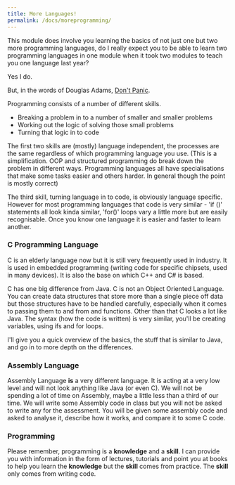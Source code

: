 ```yaml
---
title: More Languages!
permalink: /docs/moreprogramming/
---
```


This module does involve you learning the basics of not just one but two more programming languages, do I really expect you to be able to learn two programming languages in one module when it took two modules to teach you one language last year?  

Yes I do.  

But, in the words of Douglas Adams, [Don't Panic](https://en.wikipedia.org/wiki/The_Hitchhiker%27s_Guide_to_the_Galaxy).  

Programming consists of a number of different skills.  
* Breaking a problem in to a number of smaller and smaller problems  
* Working out the logic of solving those small problems  
* Turning that logic in to code  

The first two skills are (mostly) language independent, the processes are the same regardless of which programming language you use. (This is a simplification. OOP and structured programming do break down the problem in different ways. Programming languages all have specialisations that make some tasks easier and others harder. In general though the point is mostly correct)  

The third skill, turning language in to code, is obviously language specific. However for most programming languages that code is very similar - 'if ()' statements all look kinda similar, 'for()' loops vary a little more but are easily recognisable. Once you know one language it is easier and faster to learn another.

### C Programming Language

C is an elderly language now but it is still very frequently used in industry. It is used in embedded programming (writing code for specific chipsets, used in many devices). It is also the base on which C++ and C# is based.  

C has one big difference from Java. C is not an Object Oriented Language. You can create data structures that store more than a single piece off data but those structures have to be handled carefully, especially when it comes to passing them to and from and functions. Other than that C looks a lot like Java. The syntax (how the code is written) is very similar, you'll be creating variables, using ifs and for loops.  

I'll give you a quick overview of the basics, the stuff that is similar to Java, and go in to more depth on the differences.  

### Assembly Language

Assembly Language **is** a very different language. It is acting at a very low level and will not look anything like Java (or even C). We will not be spending a lot of time on Assembly, maybe a little less than a third of our time. We will write some Assembly code in class but you will not be asked to write any for the assessment. You will be given some assembly code and asked to analyse it, describe how it works, and compare it to some C code.

### Programming

Please remember, programming is a **knowledge** and a **skill**. I can provide you with information in the form of lectures, tutorials and point you at books to help you learn the **knowledge** but the **skill** comes from practice. The **skill** only comes from writing code.